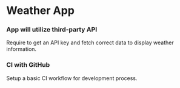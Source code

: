 # Weather App

### App will utilize third-party API

Require to get an API key and fetch correct data to display weather information.

### CI with GitHub

Setup a basic CI workflow for development process.